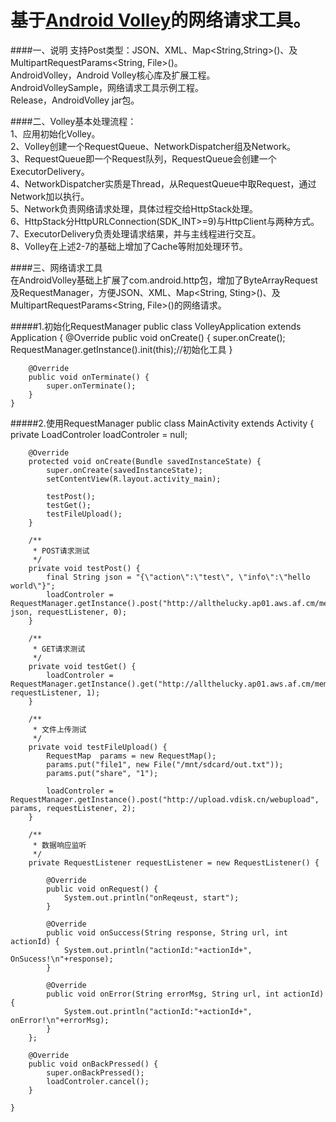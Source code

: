 基于[Android Volley](https://github.com/mcxiaoke/android-volley)的网络请求工具。  
=====================
####一、说明
支持Post类型：JSON、XML、Map<String,String>()、及MultipartRequestParams<String, File>()。  
AndroidVolley，Android Volley核心库及扩展工程。  
AndroidVolleySample，网络请求工具示例工程。  
Release，AndroidVolley jar包。

####二、Volley基本处理流程：  
1、应用初始化Volley。  
2、Volley创建一个RequestQueue、NetworkDispatcher组及Network。  
3、RequestQueue即一个Request队列，RequestQueue会创建一个ExecutorDelivery。  
4、NetworkDispatcher实质是Thread，从RequestQueue中取Request，通过Network加以执行。  
5、Network负责网络请求处理，具体过程交给HttpStack处理。  
6、HttpStack分HttpURLConnection(SDK_INT>=9)与HttpClient与两种方式。  
7、ExecutorDelivery负责处理请求结果，并与主线程进行交互。  
8、Volley在上述2-7的基础上增加了Cache等附加处理环节。  

####三、网络请求工具  
在AndroidVolley基础上扩展了com.android.http包，增加了ByteArrayRequest及RequestManager，方便JSON、XML、Map<String, Sting>()、及MultipartRequestParams<String, File>()的网络请求。  

#####1.初始化RequestManager
	public class VolleyApplication extends Application {
		@Override
		public void onCreate() {
			super.onCreate();
			RequestManager.getInstance().init(this);//初始化工具
		}
	
		@Override
		public void onTerminate() {
			super.onTerminate();
		}
	}

#####2.使用RequestManager
	public class MainActivity extends Activity {
		private LoadControler loadControler = null;

		@Override
		protected void onCreate(Bundle savedInstanceState) {
			super.onCreate(savedInstanceState);
			setContentView(R.layout.activity_main);

			testPost();
			testGet();
			testFileUpload();
		}
		
		/**
		 * POST请求测试
		 */
		private void testPost() {
			final String json = "{\"action\":\"test\", \"info\":\"hello world\"}";
			loadControler = RequestManager.getInstance().post("http://allthelucky.ap01.aws.af.cm/memoServer", json, requestListener, 0);
		}
		
		/**
		 * GET请求测试
		 */
		private void testGet() {
			loadControler = RequestManager.getInstance().get("http://allthelucky.ap01.aws.af.cm/memoServer", requestListener, 1);
		}
		
		/**
		 * 文件上传测试
		 */
		private void testFileUpload() {
			RequestMap  params = new RequestMap();
			params.put("file1", new File("/mnt/sdcard/out.txt"));
			params.put("share", "1");
			
			loadControler = RequestManager.getInstance().post("http://upload.vdisk.cn/webupload", params, requestListener, 2);
		}

		/**
		 * 数据响应监听
		 */
		private RequestListener requestListener = new RequestListener() {

			@Override
			public void onRequest() {
				System.out.println("onReqeust, start");
			}

			@Override
			public void onSuccess(String response, String url, int actionId) {
				System.out.println("actionId:"+actionId+", OnSucess!\n"+response);
			}

			@Override
			public void onError(String errorMsg, String url, int actionId) {
				System.out.println("actionId:"+actionId+", onError!\n"+errorMsg);
			}
		};

		@Override
		public void onBackPressed() {
			super.onBackPressed();
			loadControler.cancel();
		}

	}


